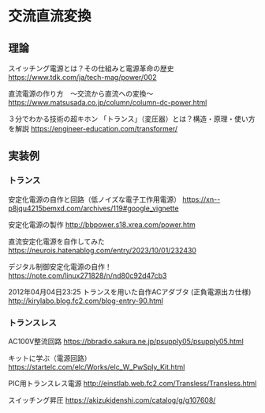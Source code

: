 # 交流直流変換
## 理論
スイッチング電源とは？その仕組みと電源革命の歴史
https://www.tdk.com/ja/tech-mag/power/002

直流電源の作り方　～交流から直流への変換～
https://www.matsusada.co.jp/column/column-dc-power.html

３分でわかる技術の超キホン 「トランス」（変圧器）とは？構造・原理・使い方を解説
https://engineer-education.com/transformer/

## 実装例

### トランス
安定化電源の自作と回路（低ノイズな電子工作用電源）
https://xn--p8jqu4215bemxd.com/archives/119#google_vignette

安定化電源の製作
http://bbpower.s18.xrea.com/power.htm

直流安定化電源を自作してみた
https://neurois.hatenablog.com/entry/2023/10/01/232430

デジタル制御安定化電源の自作！
https://note.com/linux271828/n/nd80c92d47cb3

2012年04月04日23:25 トランスを用いた自作ACアダブタ (正負電源出カ仕様)
http://kirylabo.blog.fc2.com/blog-entry-90.html


### トランスレス
AC100V整流回路
https://bbradio.sakura.ne.jp/psupply05/psupply05.html

キットに学ぶ（電源回路）
https://startelc.com/elc/Works/elc_W_PwSply_Kit.html

PIC用トランスレス電源
http://einstlab.web.fc2.com/Transless/Transless.html

スイッチング昇圧
https://akizukidenshi.com/catalog/g/g107608/
